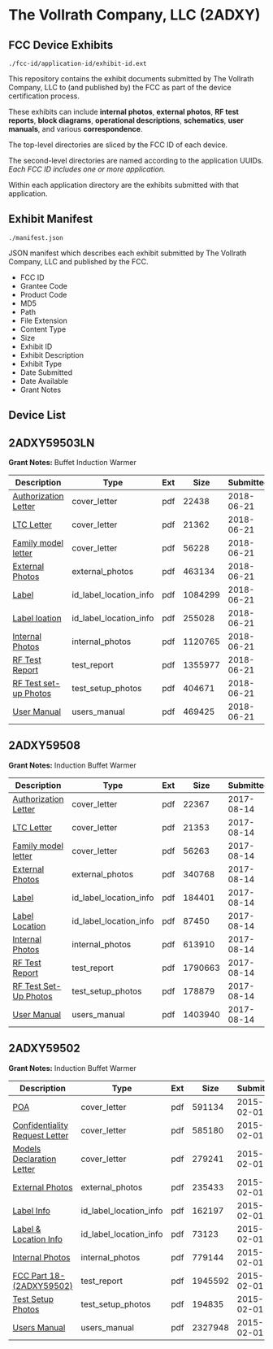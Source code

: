 # The Vollrath Company, LLC (2ADXY)
## FCC Device Exhibits

```
./fcc-id/application-id/exhibit-id.ext
```

This repository contains the exhibit documents submitted by The Vollrath Company, LLC to (and published by) the FCC as part of the device certification process.

These exhibits can include **internal photos**, **external photos**, **RF test reports**, **block diagrams**, **operational descriptions**, **schematics**, **user manuals**, and various **correspondence**.

The top-level directories are sliced by the FCC ID of each device.

The second-level directories are named according to the application UUIDs. *Each FCC ID includes one or more application.*

Within each application directory are the exhibits submitted with that application. 

## Exhibit Manifest

```
./manifest.json
```

JSON manifest which describes each exhibit submitted by The Vollrath Company, LLC and published by the FCC.

- FCC ID
- Grantee Code
- Product Code
- MD5
- Path
- File Extension
- Content Type
- Size
- Exhibit ID
- Exhibit Description
- Exhibit Type
- Date Submitted
- Date Available
- Grant Notes

## Device List
## 2ADXY59503LN
**Grant Notes:** Buffet Induction Warmer

| Description | Type | Ext | Size | Submitted | Available |
| ----------- | ---- | --- | ---- | --------- | --------- |
| [Authorization Letter](2ADXY59503LN/f270541c00f5f4715b36ec68bb58b30d/3896146.pdf) | cover_letter | pdf | 22438 | 2018-06-21 | 2018-06-21 |
| [LTC Letter](2ADXY59503LN/f270541c00f5f4715b36ec68bb58b30d/3896147.pdf) | cover_letter | pdf | 21362 | 2018-06-21 | 2018-06-21 |
| [Family model letter](2ADXY59503LN/f270541c00f5f4715b36ec68bb58b30d/3896148.pdf) | cover_letter | pdf | 56228 | 2018-06-21 | 2018-06-21 |
| [External Photos](2ADXY59503LN/f270541c00f5f4715b36ec68bb58b30d/3896149.pdf) | external_photos | pdf | 463134 | 2018-06-21 | 2018-06-21 |
| [Label](2ADXY59503LN/f270541c00f5f4715b36ec68bb58b30d/3896150.pdf) | id_label_location_info | pdf | 1084299 | 2018-06-21 | 2018-06-21 |
| [Label loation](2ADXY59503LN/f270541c00f5f4715b36ec68bb58b30d/3896151.pdf) | id_label_location_info | pdf | 255028 | 2018-06-21 | 2018-06-21 |
| [Internal Photos](2ADXY59503LN/f270541c00f5f4715b36ec68bb58b30d/3896152.pdf) | internal_photos | pdf | 1120765 | 2018-06-21 | 2018-06-21 |
| [RF Test Report](2ADXY59503LN/f270541c00f5f4715b36ec68bb58b30d/3896155.pdf) | test_report | pdf | 1355977 | 2018-06-21 | 2018-06-21 |
| [RF Test set-up Photos](2ADXY59503LN/f270541c00f5f4715b36ec68bb58b30d/3896156.pdf) | test_setup_photos | pdf | 404671 | 2018-06-21 | 2018-06-21 |
| [User Manual](2ADXY59503LN/f270541c00f5f4715b36ec68bb58b30d/3896157.pdf) | users_manual | pdf | 469425 | 2018-06-21 | 2018-06-21 |
## 2ADXY59508
**Grant Notes:** Induction Buffet Warmer

| Description | Type | Ext | Size | Submitted | Available |
| ----------- | ---- | --- | ---- | --------- | --------- |
| [Authorization Letter](2ADXY59508/4da08fa025507fce3f21586fe5e9f984/3509647.pdf) | cover_letter | pdf | 22367 | 2017-08-14 | 2017-08-14 |
| [LTC Letter](2ADXY59508/4da08fa025507fce3f21586fe5e9f984/3509648.pdf) | cover_letter | pdf | 21353 | 2017-08-14 | 2017-08-14 |
| [Family model letter](2ADXY59508/4da08fa025507fce3f21586fe5e9f984/3509649.pdf) | cover_letter | pdf | 56263 | 2017-08-14 | 2017-08-14 |
| [External Photos](2ADXY59508/4da08fa025507fce3f21586fe5e9f984/3509650.pdf) | external_photos | pdf | 340768 | 2017-08-14 | 2017-08-14 |
| [Label](2ADXY59508/4da08fa025507fce3f21586fe5e9f984/3509654.pdf) | id_label_location_info | pdf | 184401 | 2017-08-14 | 2017-08-14 |
| [Label Location](2ADXY59508/4da08fa025507fce3f21586fe5e9f984/3509656.pdf) | id_label_location_info | pdf | 87450 | 2017-08-14 | 2017-08-14 |
| [Internal Photos](2ADXY59508/4da08fa025507fce3f21586fe5e9f984/3509658.pdf) | internal_photos | pdf | 613910 | 2017-08-14 | 2017-08-14 |
| [RF Test Report](2ADXY59508/4da08fa025507fce3f21586fe5e9f984/3509661.pdf) | test_report | pdf | 1790663 | 2017-08-14 | 2017-08-14 |
| [RF Test Set-Up Photos](2ADXY59508/4da08fa025507fce3f21586fe5e9f984/3509663.pdf) | test_setup_photos | pdf | 178879 | 2017-08-14 | 2017-08-14 |
| [User Manual](2ADXY59508/4da08fa025507fce3f21586fe5e9f984/3509664.pdf) | users_manual | pdf | 1403940 | 2017-08-14 | 2017-08-14 |
## 2ADXY59502
**Grant Notes:** Induction Buffet Warmer

| Description | Type | Ext | Size | Submitted | Available |
| ----------- | ---- | --- | ---- | --------- | --------- |
| [POA](2ADXY59502/7548bf3fca424515591fff124ee66897/2520209.pdf) | cover_letter | pdf | 591134 | 2015-02-01 | 2015-02-02 |
| [Confidentiality Request Letter](2ADXY59502/7548bf3fca424515591fff124ee66897/2520210.pdf) | cover_letter | pdf | 585180 | 2015-02-01 | 2015-02-02 |
| [Models Declaration Letter](2ADXY59502/7548bf3fca424515591fff124ee66897/2520211.pdf) | cover_letter | pdf | 279241 | 2015-02-01 | 2015-02-02 |
| [External Photos](2ADXY59502/7548bf3fca424515591fff124ee66897/2520217.pdf) | external_photos | pdf | 235433 | 2015-02-01 | 2015-02-02 |
| [Label Info](2ADXY59502/7548bf3fca424515591fff124ee66897/2520219.pdf) | id_label_location_info | pdf | 162197 | 2015-02-01 | 2015-02-02 |
| [Label & Location Info](2ADXY59502/7548bf3fca424515591fff124ee66897/2520220.pdf) | id_label_location_info | pdf | 73123 | 2015-02-01 | 2015-02-02 |
| [Internal Photos](2ADXY59502/7548bf3fca424515591fff124ee66897/2520218.pdf) | internal_photos | pdf | 779144 | 2015-02-01 | 2015-02-02 |
| [FCC Part 18-(2ADXY59502)](2ADXY59502/7548bf3fca424515591fff124ee66897/2520215.pdf) | test_report | pdf | 1945592 | 2015-02-01 | 2015-02-02 |
| [Test Setup Photos](2ADXY59502/7548bf3fca424515591fff124ee66897/2520216.pdf) | test_setup_photos | pdf | 194835 | 2015-02-01 | 2015-02-02 |
| [Users Manual](2ADXY59502/7548bf3fca424515591fff124ee66897/2520221.pdf) | users_manual | pdf | 2327948 | 2015-02-01 | 2015-02-02 |
